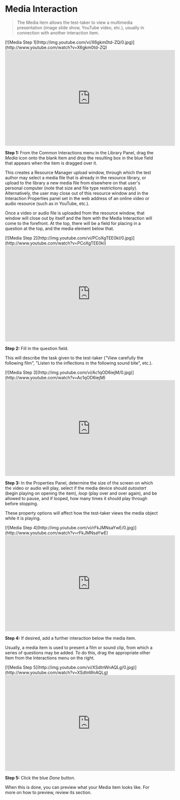 # Media Interaction

>The Media item allows the test-taker to view a multimedia presentation (image slide show, YouTube video, etc.), usually in connection with another interaction item.

<div class="hidden-video">
[![Media Step 1](http://img.youtube.com/vi/X6gkm0td-ZQ/0.jpg)](http://www.youtube.com/watch?v=X6gkm0td-ZQ)
</div>

<iframe width="560" height="315" src="https://www.youtube.com/embed/X6gkm0td-ZQ" frameborder="0" allowfullscreen></iframe>

**Step 1:** From the Common Interactions menu in the Library Panel, drag the *Media* icon onto the blank Item and drop the resulting box in the blue field that appears when the item is dragged over it.

This creates a Resource Manager upload window, through which the test author may select a media file that is already in the resource library, or upload to the library a new media file from elsewhere on that user's personal computer (note that size and file type restrictions apply). Alternatively, the user may close out of this resource window and in the Interaction Properties panel set in the web address of an online video or audio resource (such as in YouTube, etc.).

Once a video or audio file is uploaded from the resource window, that window will close out by itself and the Item with the Media Interaction will come to the forefront. At the top, there will be a field for placing in a question at the top, and the media element below that.

<div class="hidden-video">
[![Media Step 2](http://img.youtube.com/vi/PCoXgTEE0kI/0.jpg)](http://www.youtube.com/watch?v=PCoXgTEE0kI)
</div>

<iframe width="560" height="315" src="https://www.youtube.com/embed/PCoXgTEE0kI" frameborder="0" allowfullscreen></iframe>

**Step 2:** Fill in the question field. 

This will describe the task given to the test-taker ("View carefully the following film", "Listen to the inflections in the following sound bite", etc.).

<div class="hidden-video">
[![Media Step 3](http://img.youtube.com/vi/Ac1qOD6iejM/0.jpg)](http://www.youtube.com/watch?v=Ac1qOD6iejM)
</div>

<iframe width="560" height="315" src="https://www.youtube.com/embed/Ac1qOD6iejM" frameborder="0" allowfullscreen></iframe>

**Step 3:** In the Properties Panel, determine the size of the screen on which the video or audio will play, select if the media device should *autostart* (begin playing on opening the item), *loop* (play over and over again), and be allowed to pause, and if looped, how many times it should play through before stopping. 

These property options will affect how the test-taker views the media object while it is playing.

<div class="hidden-video">
[![Media Step 4](http://img.youtube.com/vi/rFkJMNsaYwE/0.jpg)](http://www.youtube.com/watch?v=rFkJMNsaYwE)
</div>

<iframe width="560" height="315" src="https://www.youtube.com/embed/rFkJMNsaYwE" frameborder="0" allowfullscreen></iframe>

**Step 4:** If desired, add a further interaction below the media item.

Usually, a media item is used to present a film or sound clip, from which a series of questions may be added. To do this, drag the appropriate other Item from the Interactions menu on the right.

<div class="hidden-video">
[![Media Step 5](http://img.youtube.com/vi/XSdtnWnAQLg/0.jpg)](http://www.youtube.com/watch?v=XSdtnWnAQLg)
</div>

<iframe width="560" height="315" src="https://www.youtube.com/embed/XSdtnWnAQLg" frameborder="0" allowfullscreen></iframe>

**Step 5:** Click the blue *Done* button.

When this is done, you can preview what your Media item looks like. For more on how to preview, review its section.
